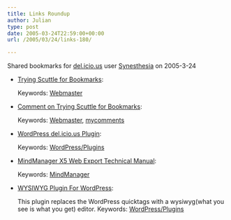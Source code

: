 ```yaml
---
title: Links Roundup
author: Julian
type: post
date: 2005-03-24T22:59:00+00:00
url: /2005/03/24/links-180/

---
```

Shared bookmarks for [del.icio.us][1] user  [Synesthesia][2] on 2005-3-24

  * [Trying Scuttle for Bookmarks][3]:
   
    Keywords: [Webmaster][4]
  * [Comment on Trying Scuttle for Bookmarks][5]:
   
    Keywords: [Webmaster][4], [mycomments][6]
  * [WordPress del.icio.us Plugin][7]:
   
    Keywords: [WordPress/Plugins][8]
  * [MindManager X5 Web Export Technical Manual][9]:
   
    Keywords: [MindManager][10]
  * [WYSIWYG Plugin For WordPress][11]:
  
    This plugin replaces the WordPress quicktags with a wysiwyg(what you see is what you get) editor. Keywords: [WordPress/Plugins][8]

 [1]: http://del.icio.us/
 [2]: http://del.icio.us/synesthesia
 [3]: http://jayseae.cxliv.org/2005/03/24/trying_scuttle_for_bookmarks.html "http://jayseae.cxliv.org/2005/03/24/trying_scuttle_for_bookmarks.html"
 [4]: http://del.icio.us/synesthesia/Webmaster
 [5]: http://jayseae.cxliv.org/2005/03/24/trying_scuttle_for_bookmarks.html#julian_002593 "http://jayseae.cxliv.org/2005/03/24/trying_scuttle_for_bookmarks.html#julian_002593"
 [6]: http://del.icio.us/synesthesia/mycomments
 [7]: http://linuxbrit.co.uk/blog/2004/10/01/wordpress-delicious-plugin-10/ "http://linuxbrit.co.uk/blog/2004/10/01/wordpress-delicious-plugin-10/"
 [8]: http://del.icio.us/synesthesia/WordPress/Plugins
 [9]: http://www.mindjet.com/us/devzone/x5/mm5_web_export_tech_manual/ "http://www.mindjet.com/us/devzone/x5/mm5_web_export_tech_manual/"
 [10]: http://del.icio.us/synesthesia/MindManager
 [11]: http://www.mudbomb.com/archives/2005/02/02/wysiwyg-plugin-for-wordpress/ "http://www.mudbomb.com/archives/2005/02/02/wysiwyg-plugin-for-wordpress/"